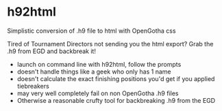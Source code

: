 # h92html
Simplistic conversion of .h9 file to html with OpenGotha css

Tired of Tournament Directors not sending you the html export? Grab the .h9 from EGD and backbreak it!

* launch on command line with h92html, follow the prompts
* doesn't handle things like a geek who only has 1 name
* doesn't calculate the exact finishing positions you'd get if you applied tiebreakers
* may very well completely fail on non OpenGotha .h9 files
* Otherwise a reasonable crufty tool for backbreaking .h9 from the EGD
